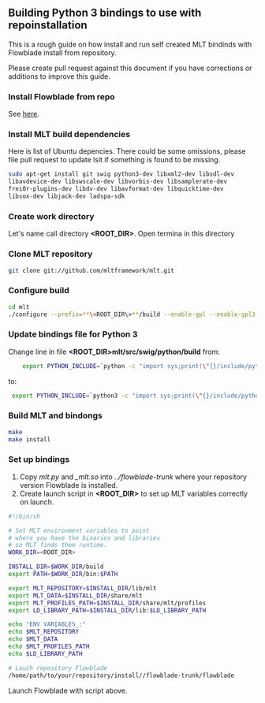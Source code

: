 
## Building Python 3 bindings to use with repoinstallation

This is a rough guide on how install and run self created MLT bindinds with Flowblade install from repository.

Please create pull request against this document if you have corrections or additions to improve this guide.

### Install Flowblade from repo
See [here](./INSTALLING.md).

### Install MLT build dependencies
Here is list of Ubuntu depencies. There could be some omissions, please file pull request to update lsit if something is found to be missing.

```bash
sudo apt-get install git swig python3-dev libxml2-dev libsdl-dev 
libavdevice-dev libswscale-dev libvorbis-dev libsamplerate-dev 
frei0r-plugins-dev libdv-dev libavformat-dev libquicktime-dev 
libsox-dev libjack-dev ladspa-sdk
```

### Create work directory 

Let's name call directory **\<ROOT_DIR\>**. Open termina in this directory

### Clone MLT repository
```bash
git clone git://github.com/mltframework/mlt.git
```

### Configure build
```bash
cd mlt
./configure --prefix=**\<ROOT_DIR\>**/build --enable-gpl --enable-gpl3 --swig-languages=python
```

### Update bindings file for Python 3

Change line in file **\<ROOT_DIR\>mlt/src/swig/python/build** from:

```bash
	export PYTHON_INCLUDE=`python -c "import sys;print(\"{}/include/python{}.{}\".format(sys.prefix,*sys.version_info))"`
```
 to:
 ```bash
  export PYTHON_INCLUDE=`python3 -c "import sys;print(\"{}/include/python{}.{}\".format(sys.prefix,*sys.version_info))"`
```

### Build MLT and bindongs
 ```bash
make 
make install
```  

### Set up bindings

1. Copy *mlt.py* and *_mlt.so* into  *../flowblade-trunk* where your repository version Flowblade is installed.
1. Create launch script in **\<ROOT_DIR\>** to set up MLT variables correctly on launch.

 ```bash
#!/bin/sh

# Set MLT environment variables to point
# where you have the binaries and libraries
# so MLT finds them runtime.
WORK_DIR=<ROOT_DIR>

INSTALL_DIR=$WORK_DIR/build
export PATH=$WORK_DIR/bin:$PATH

export MLT_REPOSITORY=$INSTALL_DIR/lib/mlt
export MLT_DATA=$INSTALL_DIR/share/mlt
export MLT_PROFILES_PATH=$INSTALL_DIR/share/mlt/profiles
export LD_LIBRARY_PATH=$INSTALL_DIR/lib:$LD_LIBRARY_PATH

echo "ENV VARIABLES_:"
echo $MLT_REPOSITORY
echo $MLT_DATA
echo $MLT_PROFILES_PATH
echo $LD_LIBRARY_PATH

# Lauch repository Flowblade
/home/path/to/your/repository/install//flowblade-trunk/flowblade
``` 

Launch Flowblade with script above.

